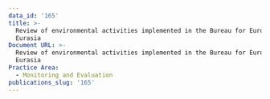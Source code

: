 ```yaml
---
data_id: '165'
title: >-
  Review of environmental activities implemented in the Bureau for Europe &
  Eurasia
Document URL: >-
  Review of environmental activities implemented in the Bureau for Europe &
  Eurasia
Practice Area:
  - Monitoring and Evaluation
publications_slug: '165'
---
```

